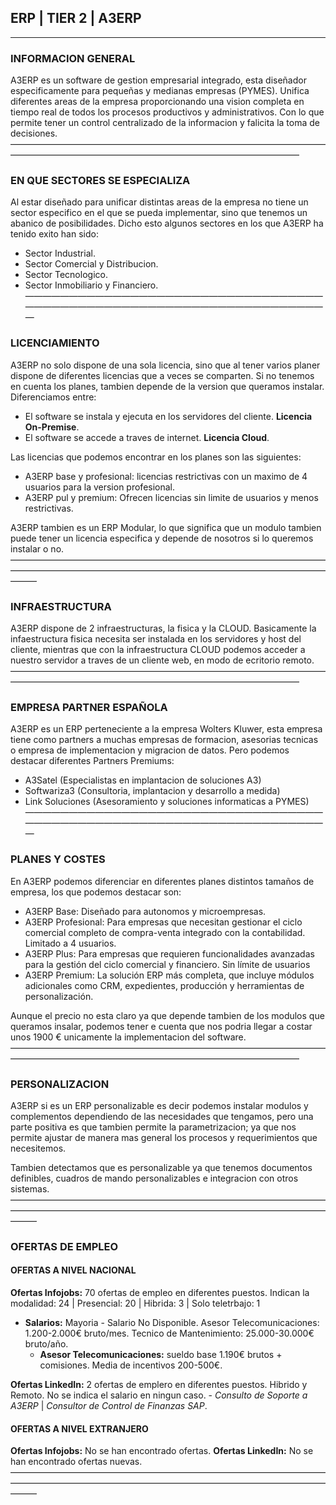 ##  ERP | TIER 2 | A3ERP
-----------------------------------------------------------------------------------------------------------------------------------------------------------
###   INFORMACION GENERAL
A3ERP es un software de gestion empresarial integrado, esta diseñador especificamente para pequeñas y medianas empresas (PYMES). Unifica diferentes areas de la empresa proporcionando una vision completa en tiempo real  de todos los procesos productivos y administrativos. Con lo que permite tener un control centralizado de la informacion y falicita la toma de decisiones.
—————————————————————————————————————————————————————————————————————
###   EN QUE SECTORES SE ESPECIALIZA
Al estar diseñado para unificar distintas areas de la empresa no tiene un sector especifico en el que se pueda implementar, sino que tenemos un abanico de posibilidades. Dicho esto algunos sectores en los que A3ERP ha tenido exito han sido:
- Sector Industrial.
- Sector Comercial y Distribucion.
- Sector Tecnologico.
- Sector Inmobiliario y Financiero.
—————————————————————————————————————————————————————————————————————
###   LICENCIAMIENTO
A3ERP no solo dispone de una sola licencia, sino que al tener varios planer dispone de diferentes licencias que a veces se comparten. Si no tenemos en cuenta los planes, tambien depende de la version que queramos instalar. Diferenciamos entre:
- El software se instala y ejecuta en los servidores del cliente. __Licencia On-Premise__.
- El software se accede a traves de internet. __Licencia Cloud__.

Las licencias que podemos encontrar en los planes son las siguientes:
- A3ERP base y profesional: licencias restrictivas con un maximo de 4 usuarios para la version profesional.
- A3ERP pul y premium: Ofrecen licencias sin limite de usuarios y menos restrictivas.

A3ERP tambien es un ERP Modular, lo que significa que un modulo tambien puede tener un licencia especifica y depende de nosotros si lo queremos instalar o no.
———————————————————————————————————————————————————————————————————————————
###   INFRAESTRUCTURA
A3ERP dispone de 2 infraestructuras, la fisica y la CLOUD. Basicamente la infaestructura fisica necesita ser instalada en los servidores y host del cliente, mientras que con la infraestructura CLOUD podemos acceder a nuestro servidor a traves de un cliente web, en modo de ecritorio remoto.
—————————————————————————————————————————————————————————————————————
###   EMPRESA PARTNER ESPAÑOLA
A3ERP es un ERP perteneciente a la empresa Wolters Kluwer, esta empresa tiene como partners a muchas empresas de formacion, asesorias tecnicas o empresa de implementacion y migracion de datos. Pero podemos destacar diferentes Partners Premiums:
- A3Satel (Especialistas en implantacion de soluciones A3)
- Softwariza3 (Consultoria, implantacion y desarrollo a medida)
- Link Soluciones (Asesoramiento y soluciones informaticas a PYMES)
—————————————————————————————————————————————————————————————————————
###   PLANES Y COSTES
En A3ERP podemos diferenciar en diferentes planes distintos tamaños de empresa, los que podemos destacar son:
- A3ERP Base: Diseñado para autonomos y microempresas.
- A3ERP Profesional: Para empresas que necesitan gestionar el ciclo comercial completo de compra-venta integrado con la contabilidad. Limitado a 4 usuarios.
- A3ERP Plus: Para empresas que requieren funcionalidades avanzadas para la gestión del ciclo comercial y financiero. Sin límite de usuarios
- A3ERP Premium: La solución ERP más completa, que incluye módulos adicionales como CRM, expedientes, producción y herramientas de personalización.

Aunque el precio no esta claro ya que depende tambien de los modulos que queramos insalar, podemos tener e cuenta que nos podria llegar a costar unos 1900 € unicamente la implementacion del software.
—————————————————————————————————————————————————————————————————————
###   PERSONALIZACION
A3ERP si es un ERP personalizable es decir podemos instalar modulos y complementos dependiendo de las necesidades que tengamos, pero una parte positiva es que tambien permite la parametrizacion; ya que nos permite ajustar de manera mas general los procesos y requerimientos que necesitemos.

Tambien detectamos que es personalizable ya que tenemos documentos definibles, cuadros de mando personalizables e integracion con otros sistemas.
———————————————————————————————————————————————————————————————————————————
###   OFERTAS DE EMPLEO
####    OFERTAS A NIVEL NACIONAL
__Ofertas Infojobs:__ 70 ofertas de empleo en diferentes puestos. Indican la modalidad: 24 | Presencial: 20 | Hibrida: 3 | Solo teletrbajo: 1
- __Salarios:__ Mayoria - Salario No Disponible. Asesor Telecomunicaciones: 1.200-2.000€ bruto/mes. Tecnico de Mantenimiento: 25.000-30.000€ bruto/año.
	- __Asesor Telecomunicaciones:__ sueldo base 1.190€ brutos + comisiones. Media de incentivos 200-500€.

__Ofertas LinkedIn:__ 2 ofertas de emplero en diferentes puestos. Hibrido y Remoto. No se indica el salario en ningun caso.
	- _Consulto de Soporte a A3ERP_  |  _Consultor de Control de Finanzas SAP_.
####    OFERTAS A NIVEL EXTRANJERO
__Ofertas Infojobs:__ No se han encontrado ofertas.
__Ofertas LinkedIn:__ No se han encontrado ofertas nuevas.
———————————————————————————————————————————————————————————————————————————
